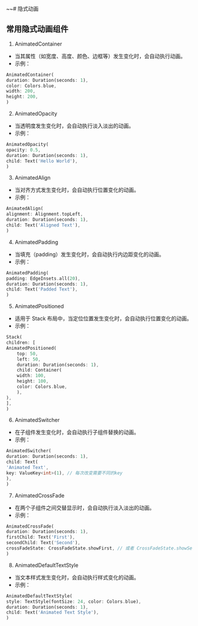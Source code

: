 ~~# 隐式动画

## 常用隐式动画组件

1. AnimatedContainer

-   当其属性（如宽度、高度、颜色、边框等）发生变化时，会自动执行动画。
-   示例：

```dart
AnimatedContainer(
duration: Duration(seconds: 1),
color: Colors.blue,
width: 200,
height: 200,
)
```

2. AnimatedOpacity

-   当透明度发生变化时，会自动执行淡入淡出的动画。
-   示例：

```dart
AnimatedOpacity(
opacity: 0.5,
duration: Duration(seconds: 1),
child: Text('Hello World'),
)
```

3. AnimatedAlign

-   当对齐方式发生变化时，会自动执行位置变化的动画。
-   示例：

```dart
AnimatedAlign(
alignment: Alignment.topLeft,
duration: Duration(seconds: 1),
child: Text('Aligned Text'),
)
```

4. AnimatedPadding

-   当填充（padding）发生变化时，会自动执行内边距变化的动画。
-   示例：

```dart
AnimatedPadding(
padding: EdgeInsets.all(20),
duration: Duration(seconds: 1),
child: Text('Padded Text'),
)
```

5. AnimatedPositioned

-   适用于 Stack 布局中，当定位位置发生变化时，会自动执行位置变化的动画。
-   示例：

```dart
Stack(
children: [
AnimatedPositioned(
    top: 50,
    left: 50,
    duration: Duration(seconds: 1),
    child: Container(
    width: 100,
    height: 100,
    color: Colors.blue,
    ),
),
],
)
```

6. AnimatedSwitcher

-   在子组件发生变化时，会自动执行子组件替换的动画。
-   示例：

```dart
AnimatedSwitcher(
duration: Duration(seconds: 1),
child: Text(
'Animated Text',
key: ValueKey<int>(1), // 每次改变需要不同的key
),
)
```

7. AnimatedCrossFade

-   在两个子组件之间交替显示时，会自动执行淡入淡出的动画。
-   示例：

```dart
AnimatedCrossFade(
duration: Duration(seconds: 1),
firstChild: Text('First'),
secondChild: Text('Second'),
crossFadeState: CrossFadeState.showFirst, // 或者 CrossFadeState.showSecond
)
```

8. AnimatedDefaultTextStyle

-   当文本样式发生变化时，会自动执行样式变化的动画。
-   示例：

```dart
AnimatedDefaultTextStyle(
style: TextStyle(fontSize: 24, color: Colors.blue),
duration: Duration(seconds: 1),
child: Text('Animated Text Style'),
)
```
